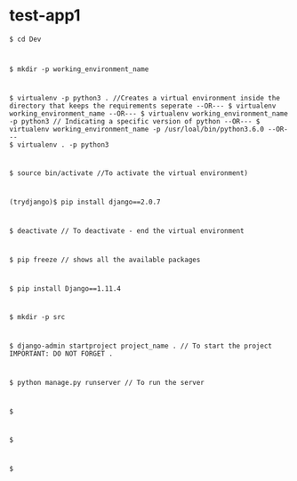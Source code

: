 # test-app1
<code>$ cd Dev 


$ mkdir -p working_environment_name


$ virtualenv -p python3 . //Creates a virtual environment inside the directory that keeps the requirements seperate
--OR---
$ virtualenv working_environment_name 
--OR---
$ virtualenv working_environment_name -p python3 // Indicating a specific version of python
--OR---
$ virtualenv working_environment_name -p /usr/loal/bin/python3.6.0
--OR---
$ virtualenv . -p python3


$ source bin/activate //To activate the virtual environment)


(trydjango)$ pip install django==2.0.7


$ deactivate // To deactivate - end the virtual environment


$ pip freeze // shows all the available packages


$ pip install Django==1.11.4


$ mkdir -p src


$ django-admin startproject project_name . // To start the project IMPORTANT: DO NOT FORGET .


$ python manage.py runserver // To run the server


$ 


$ 


$ 
<code>